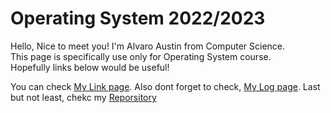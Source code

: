# Operating System 2022/2023

Hello, Nice to meet you! I'm Alvaro Austin from Computer Science. <br> 
This page is specifically use only for Operating System course. <br> 
Hopefully links below would be useful!

You can check [My Link page](). Also dont forget to check, [My Log page](https://emilicos.github.io/os222/TXT/mylog.txt). Last but not least, chekc my [Reporsitory](https://github.com/Emilicos/os222)
